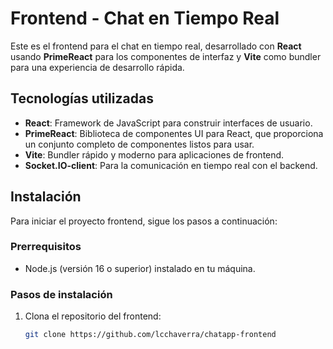 # Frontend - Chat en Tiempo Real

Este es el frontend para el chat en tiempo real, desarrollado con **React** usando **PrimeReact** para los componentes de interfaz y **Vite** como bundler para una experiencia de desarrollo rápida.

## Tecnologías utilizadas

- **React**: Framework de JavaScript para construir interfaces de usuario.
- **PrimeReact**: Biblioteca de componentes UI para React, que proporciona un conjunto completo de componentes listos para usar.
- **Vite**: Bundler rápido y moderno para aplicaciones de frontend.
- **Socket.IO-client**: Para la comunicación en tiempo real con el backend.

## Instalación

Para iniciar el proyecto frontend, sigue los pasos a continuación:

### Prerrequisitos

- Node.js (versión 16 o superior) instalado en tu máquina.

### Pasos de instalación

1. Clona el repositorio del frontend:
   ```bash
   git clone https://github.com/lcchaverra/chatapp-frontend

